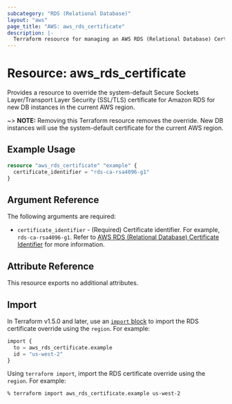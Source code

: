 ```yaml
---
subcategory: "RDS (Relational Database)"
layout: "aws"
page_title: "AWS: aws_rds_certificate"
description: |-
  Terraform resource for managing an AWS RDS (Relational Database) Certificate.
---
```


# Resource: aws_rds_certificate

Provides a resource to override the system-default Secure Sockets Layer/Transport Layer Security (SSL/TLS) certificate for Amazon RDS for new DB instances in the current AWS region.

~> **NOTE:** Removing this Terraform resource removes the override. New DB instances will use the system-default certificate for the current AWS region.

## Example Usage

```terraform
resource "aws_rds_certificate" "example" {
  certificate_identifier = "rds-ca-rsa4096-g1"
}
```

## Argument Reference

The following arguments are required:

* `certificate_identifier` - (Required) Certificate identifier. For example, `rds-ca-rsa4096-g1`. Refer to [AWS RDS (Relational Database) Certificate Identifier](https://docs.aws.amazon.com/AmazonRDS/latest/UserGuide/UsingWithRDS.SSL.html#UsingWithRDS.SSL.CertificateIdentifier) for more information.

## Attribute Reference

This resource exports no additional attributes.

## Import

In Terraform v1.5.0 and later, use an [`import` block](https://developer.hashicorp.com/terraform/language/import) to import the RDS certificate override using the `region`. For example:

```terraform
import {
  to = aws_rds_certificate.example
  id = "us-west-2"
}
```

Using `terraform import`, import the RDS certificate override using the `region`. For example:

```console
% terraform import aws_rds_certificate.example us-west-2
```
